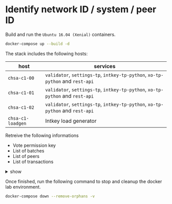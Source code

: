 # Identify network ID / system / peer ID

Build and run the `Ubuntu 16.04 (Xenial)` containers.

```bash
docker-compose up --build -d
```

The stack includes the following hosts:

host | services
---- | --------
`chsa-c1-00` | `validator`, `settings-tp`, `intkey-tp-python`, `xo-tp-python` and `rest-api`
`chsa-c1-01` | `validator`, `settings-tp`, `intkey-tp-python`, `xo-tp-python` and `rest-api`
`chsa-c1-02` | `validator`, `settings-tp`, `intkey-tp-python`, `xo-tp-python` and `rest-api`
`chsa-c1-loadgen` | Intkey load generator

Retreive the following informations

* Vote permission key
* List of batches
* List of peers
* List of transactions

<details><summary>show</summary>
<p>

1. Open a terminal session in the Intkey load generator

```bash
docker exec -it chsa-c1-loadgen bash
```

## Method 1

Using Sawtooth CLI.

```bash
sawtooth settings list --filter sawtooth.settings.vote.authorized_key --url http://chsa-c1-00:8008
sawtooth batch list --url http://chsa-c1-01:8008
sawtooth state list --url http://chsa-c1-02:8008
sawtooth peer list --url http://chsa-c1-00:8008
sawtooth transaction list --url http://chsa-c1-01:8008
```

## Method 2

Using CuRL.

```bash
curl http://chsa-c1-00:8008/batches
curl http://chsa-c1-01:8008/state
curl http://chsa-c1-02:8008/peers
curl http://chsa-c1-00:8008/transactions
```

### References

* sawtooth.hyperledger.org > Docs > Release 1.0.5  > System Administator's Guide > Configuring Sawtooth > [Validator Configuration File](https://sawtooth.hyperledger.org/docs/core/releases/1.0.5/sysadmin_guide/configuring_sawtooth/validator_configuration_file.html)

</p>
</details>

Once finished, run the following command to stop and cleanup the docker lab environment.

```bash
docker-compose down --remove-orphans -v
```
